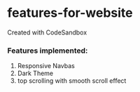 # features-for-website
Created with CodeSandbox

### Features implemented:
1. Responsive Navbas
2. Dark Theme
3. top scrolling with smooth scroll effect
